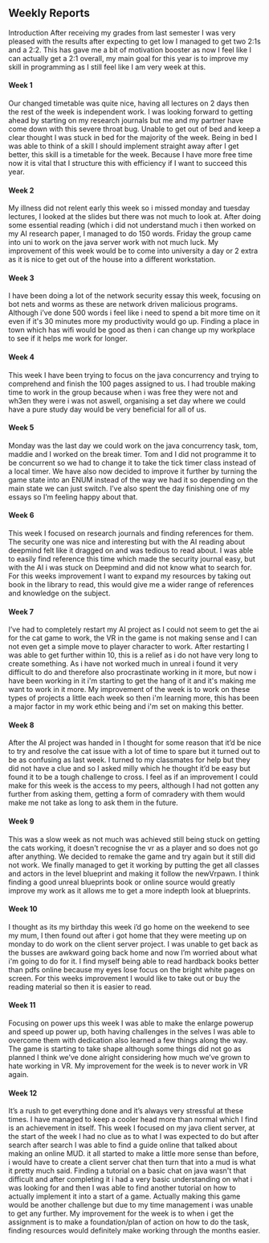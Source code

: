 ## Weekly Reports

Introduction
After receiving my grades from last semester I was very pleased with the results after expecting to get low I managed to get two 2:1s and a 2:2. This has gave me a bit of motivation booster as now I feel like I can actually get a 2:1 overall, my main goal for this year is to improve my skill in programming as I still feel like I am very week at this.


#### Week 1
Our changed timetable was quite nice, having all lectures on 2 days then the rest of the week is independent work. I was looking forward to getting ahead by starting on my research journals but me and my partner have come down with this severe throat bug. Unable to get out of bed and keep a clear thought I was stuck in bed for the majority of the week. Being in bed I was able to think of a skill I should implement straight away after I get better, this skill is a timetable for the week. Because I have more free time now it is vital that I structure this with efficiency if I want to succeed this year.

#### Week 2
My illness did not relent early this week so i missed monday and tuesday lectures, I looked at the slides but there was not much to look at. After doing some essential reading (which i did not understand much i then worked on my AI research paper, I managed to do 150 words. Friday the group came into uni to work on the java server work with not much luck. My improvement of this week would be to come into university a day or 2 extra as it is nice to get out of the house into a different workstation.
#### Week 3
I have been doing a lot of the network security essay this week, focusing on bot nets and worms as these are network driven malicious programs. Although i’ve done 500 words i feel like i need to spend a bit more time on it even if it's 30 minutes more my productivity would go up. Finding a place in town which has wifi would be good as then i can change up my workplace to see if it helps me work for longer.

#### Week 4
This week I have been trying to focus on the java concurrency and trying to comprehend and finish the 100 pages assigned to us. I had trouble making time to work in the group because when i was free they were not and wh3en they were i was not aswell, organising a set day where we could have a pure study day would be very beneficial for all of us.

#### Week 5
Monday was the last day we could work on the java concurrency task, tom, maddie and I worked on the break timer. Tom and I did not programme it to be concurrent so we had to change it to take the tick timer class instead of a local timer. We have also now decided to improve it further by turning the game state into an ENUM instead of the way we had it so depending on the main state we can just switch. I’ve also spent the day finishing one of my essays so I’m feeling happy about that.



#### Week 6
This week I focused on research journals and finding references for them. The security one was nice and interesting but with the AI reading about deepmind felt like it dragged on and was tedious to read about. I was able to easily find reference this time which made the security journal easy, but with the AI i was stuck on Deepmind and did not know what to search for. For this weeks improvement I want to expand my resources by taking out book in the library to read, this would give me a wider range of references and knowledge on the subject.

#### Week 7 
I’ve had to completely restart my AI project as I could not seem to get the ai for the cat game to work, the VR in the game is not making sense and I can not even get a simple move to player character to work. After restarting I was able to get further within 10, this is a  relief as i do not have very long to create something. As i have not worked much in unreal i found it very difficult to do and therefore also procrastinate working in it more, but now i have been working in it i'm starting to get the hang of it and it's making me want to work in it more. My improvement of the week is to work on these types of projects a little each week so then i'm learning more, this has been a major factor in my work ethic being and i'm set on making this better.

#### Week 8
After the AI project was handed in I thought for some reason that it’d be nice to try and resolve the cat issue with a lot of time to spare but it turned out to be as confusing as last week. I turned to my classmates for help but they did not have a clue and so I asked milly which he thought it’d be easy but found it to be a tough challenge to cross. I feel as if an improvement I could make for this week is the access to my peers, although I had not gotten any further from asking them, getting a form of comradery with them would make me not take as long to ask them in the future.

#### Week 9
This was a slow week as not much was achieved still being stuck on getting the cats working, it doesn't recognise the vr as a player and so does not go after anything. We decided to remake the game and try again but it still did not work. We finally managed to get it working by putting the get all classes and actors in the level blueprint and making it follow the newVrpawn. I think finding a good unreal blueprints book or online source would greatly improve my work as it allows me to get a more indepth look at blueprints.


#### Week 10
I thought as its my birthday this week i’d go home on the weekend to see my mum, I then found out after i got home that they were meeting up on monday to do work on the client server project. I was unable to get back as the busses are awkward going back home and now I’m worried about what i'm going to do for it. I find myself being able to read hardback books better than pdfs online because my eyes lose focus on the bright white pages on screen. For this weeks improvement I would like to take out or buy the reading material so then it is easier to read.


#### Week 11
Focusing on power ups this week I was able to make the enlarge powerup and speed up power up, both having challenges in the selves I was able to overcome them with dedication also learned a few things along the way. The game is starting to take shape although some things did not go as planned I think we’ve done alright considering how much we’ve grown to hate working in VR. My improvement for the week is to never work in VR again.

#### Week 12
It’s a rush to get everything done and it’s always very stressful at these times. I have managed to keep a cooler head more than normal which I find is an achievement in itself. This week I focused on my java client server, at the start of the week I had no clue as to what I was expected to do but after search after search I was able to find a guide online that talked about making an online MUD.  it all started to make a little more sense than before, i would have to create a client server chat then turn that into a mud is what it pretty much said. Finding a tutorial on a basic chat on java wasn't that difficult and after completing it i had a very basic understanding on what i was looking for and then I was able to find another tutorial on how to actually implement it into a start of a game. Actually making this game would be another challenge but due to my time management i was unable to get any further. My improvement for the week is to when i get the assignment is to make a foundation/plan of action on how to do the task, finding resources would definitely make working through the months easier.

